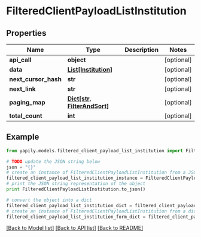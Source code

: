 # FilteredClientPayloadListInstitution


## Properties
Name | Type | Description | Notes
------------ | ------------- | ------------- | -------------
**api_call** | **object** |  | [optional] 
**data** | [**List[Institution]**](Institution.md) |  | [optional] 
**next_cursor_hash** | **str** |  | [optional] 
**next_link** | **str** |  | [optional] 
**paging_map** | [**Dict[str, FilterAndSort]**](FilterAndSort.md) |  | [optional] 
**total_count** | **int** |  | [optional] 

## Example

```python
from yapily.models.filtered_client_payload_list_institution import FilteredClientPayloadListInstitution

# TODO update the JSON string below
json = "{}"
# create an instance of FilteredClientPayloadListInstitution from a JSON string
filtered_client_payload_list_institution_instance = FilteredClientPayloadListInstitution.from_json(json)
# print the JSON string representation of the object
print FilteredClientPayloadListInstitution.to_json()

# convert the object into a dict
filtered_client_payload_list_institution_dict = filtered_client_payload_list_institution_instance.to_dict()
# create an instance of FilteredClientPayloadListInstitution from a dict
filtered_client_payload_list_institution_form_dict = filtered_client_payload_list_institution.from_dict(filtered_client_payload_list_institution_dict)
```
[[Back to Model list]](../README.md#documentation-for-models) [[Back to API list]](../README.md#documentation-for-api-endpoints) [[Back to README]](../README.md)


